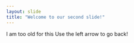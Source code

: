 ```yaml
---
layout: slide
title: "Welcome to our second slide!"
---
```

I am too old for this
Use the left arrow to go back!
